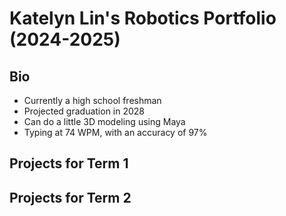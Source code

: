 # Katelyn Lin's Robotics Portfolio (2024-2025)

## Bio

* Currently a high school freshman
* Projected graduation in 2028
* Can do a little 3D modeling using Maya
* Typing at 74 WPM, with an accuracy of 97%

## Projects for Term 1

## Projects for Term 2

